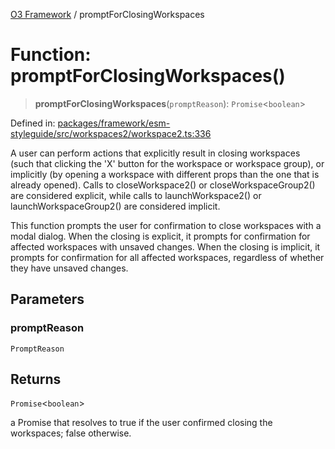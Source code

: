[O3 Framework](../API.md) / promptForClosingWorkspaces

# Function: promptForClosingWorkspaces()

> **promptForClosingWorkspaces**(`promptReason`): `Promise`\<`boolean`\>

Defined in: [packages/framework/esm-styleguide/src/workspaces2/workspace2.ts:336](https://github.com/openmrs/openmrs-esm-core/blob/main/packages/framework/esm-styleguide/src/workspaces2/workspace2.ts#L336)

A user can perform actions that explicitly result in closing workspaces
(such that clicking the 'X' button for the workspace or workspace group), or
implicitly (by opening a workspace with different props than the one that is already opened).
Calls to closeWorkspace2() or closeWorkspaceGroup2() are considered explicit, while calls
to launchWorkspace2() or launchWorkspaceGroup2() are considered implicit.

This function prompts the user for confirmation to close workspaces with a modal dialog.
When the closing is explicit, it prompts for confirmation for affected workspaces with unsaved changes.
When the closing is implicit, it prompts for confirmation for all affected workspaces, regardless of
whether they have unsaved changes.

## Parameters

### promptReason

`PromptReason`

## Returns

`Promise`\<`boolean`\>

a Promise that resolves to true if the user confirmed closing the workspaces; false otherwise.
